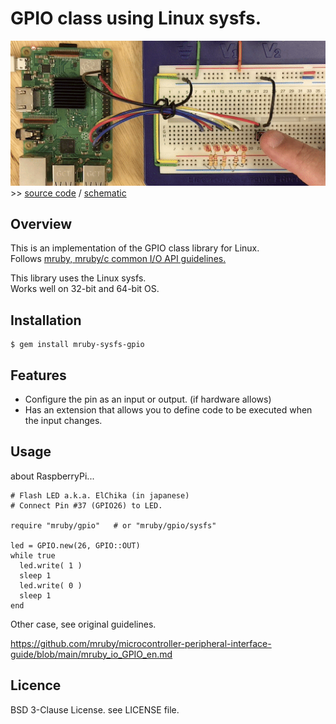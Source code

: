 # GPIO class using Linux sysfs.

![TitleImage](img/led_anim.gif) >> [source code](test/led5sw1_event.rb) / [schematic](img/led5sw1_schema.png)

## Overview

This is an implementation of the GPIO class library for Linux.  
Follows [mruby, mruby/c common I/O API guidelines.](https://github.com/mruby/microcontroller-peripheral-interface-guide)

This library uses the Linux sysfs.  
Works well on 32-bit and 64-bit OS.


## Installation

    $ gem install mruby-sysfs-gpio


## Features

  * Configure the pin as an input or output. (if hardware allows)
  * Has an extension that allows you to define code to be executed when the input changes.


## Usage

about RaspberryPi...

```
# Flash LED a.k.a. ElChika (in japanese)
# Connect Pin #37 (GPIO26) to LED.

require "mruby/gpio"   # or "mruby/gpio/sysfs"

led = GPIO.new(26, GPIO::OUT)
while true
  led.write( 1 )
  sleep 1
  led.write( 0 )
  sleep 1
end
```

Other case, see original guidelines.

https://github.com/mruby/microcontroller-peripheral-interface-guide/blob/main/mruby_io_GPIO_en.md


## Licence

BSD 3-Clause License. see LICENSE file.
